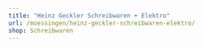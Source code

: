 ```yaml
---
title: "Heinz Geckler Schreibwaren + Elektro"
url: /moessingen/heinz-geckler-schreibwaren-elektro/
shop: Schreibwaren
---
```

